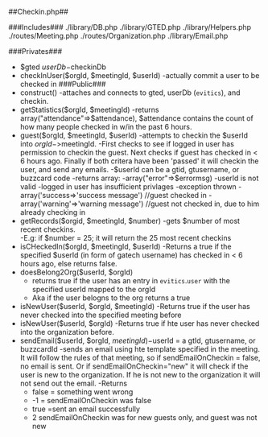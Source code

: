 ##Checkin.php##

###Includes###
  ./library/DB.php
  ./library/GTED.php
  ./library/Helpers.php
  ./routes/Meeting.php
  ./routes/Organization.php
  ./library/Email.php

###Privates###
  * $gted
  $userDb
  -$checkinDb
  * checkInUser($orgId, $meetingId, $userId)
    -actually commit a user to be checked in
###Public###
  * construct()
    -attaches and connects to gted, userDb (`evitics`), and checkin.
  * getStatistics($orgId, $meetingId)
    -returns array("attendance"=>$attendance), $attendance contains the count of how many people checked in w/in the past 6 hours.
  * guest($orgId, $meetingId, $userId)
    -attempts to checkin the $userId into $orgId->$meetingId.
    -First checks to see if logged in user has permission to checkin the guest.  Next checks if guest has checked in < 6 hours ago.  Finally if both critera have been 'passed' it will checkin the user, and send any emails.
    -$userId can be a gtid, gtusername, or buzzcard code
    -returns array:
      -array("error"=>$errormsg)
        -userId is not valid
        -logged in user has insufficient privlages
        -exception thrown
      -array('success=>'success message') //guest checked in
      -array('warning'=>'warning message') //guest not checked in, due to him already checking in
  * getRecords($orgid, $meetingId, $number)
    -gets $number of most recent checkins.  
    -E.g: if $number = 25; it will return the 25 most recent checkins
  * isCHeckedIn($orgId, $meetingId, $userId) 
    -Returns a true if the specified $userId (in form of gatech username) has checked in < 6 hours ago, else returns false.
  * doesBelong2Org($userId, $orgId)
    - returns true if the user has an entry in `evitics`.`user` with the specified userId mapped to the orgId
    - Aka if the user belogns to the org returns a true
  * isNewUser($userId, $orgId, $meetingId) 
    -Returns true if the user has never checked into the specified meeting before
  * isNewUser($userId, $orgId)
    -Returns true if hte user has never checked into the organization before.
  * sendEmail($userId, $orgId, $meetingId)
    -$userId = a gtId, gtusername, or buzzcardId
    -sends an email using hte template specified in the meeting.  It will follow the rules of that meeting, so if sendEmailOnCheckin = false, no email is sent.  Or if sendEmailOnCheckin="new" it will check if the user is new to the organization.  If he is not new to the organization it will not send out the email.
    -Returns
      * false = something went wrong
      * -1 = sendEmailOnCheckin was false
      * true =sent an email successfully
      * 2 sendEmailOnCheckin was for new guests only, and guest was not new

